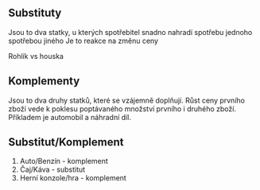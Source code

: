 ## Substituty
Jsou to dva statky, u kterých spotřebitel snadno nahradí spotřebu jednoho spotřebou jiného
Je to reakce na změnu ceny

Rohlík vs houska

## Komplementy
Jsou to dva druhy statků, které se vzájemně doplňují.
Růst ceny prvního zboží vede k poklesu poptávaného množství prvního i druhého zboží.
Příkladem je automobil a náhradní díl.

## Substitut/Komplement
1. Auto/Benzín - komplement
2. Čaj/Káva - substitut
3. Herní konzole/hra - komplement